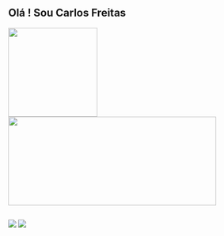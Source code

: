 ## Olá ! Sou Carlos Freitas
<div>
  <a href="https://github.com/Carlos0Skinet">
 <img height="180em" src="https://github-readme-stats.vercel.app/api?username=Carlos0Skinet&theme=blue-green"/>
  <img height="180em" width="420" src="https://github-readme-stats.vercel.app/api/top-langs/?username=Carlos0Skinet&theme=blue-green"/>
</div>


## 

<div> 
 
  
 	
 
  <a href = "mailto:carlosgabriel.business@outlook.com"><img src="https://img.shields.io/badge/-Gmail-%23333?style=for-the-badge&logo=gmail&logoColor=white" target="_blank"></a>
  <a href="https://www.linkedin.com/in/carlos-gabriel-dos-santos-freitas-1012211a3/" target="_blank"><img src="https://img.shields.io/badge/-LinkedIn-%230077B5?style=for-the-badge&logo=linkedin&logoColor=white" target="_blank"></a> 
 
 
</div>
